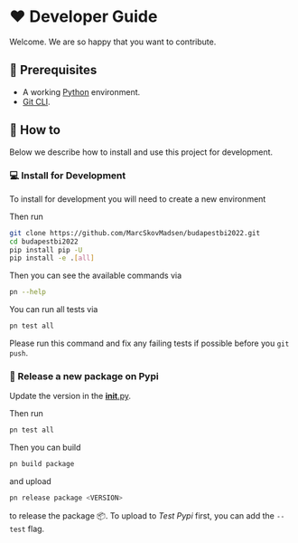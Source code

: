 # ❤️ Developer Guide

Welcome. We are so happy that you want to contribute.

## 🧳 Prerequisites

- A working [Python](https://www.python.org/downloads/) environment.
- [Git CLI](https://git-scm.com/book/en/v2/Getting-Started-Installing-Git).

## 📙 How to

Below we describe how to install and use this project for development.

### 💻 Install for Development

To install for development you will need to create a new environment

Then run

```bash
git clone https://github.com/MarcSkovMadsen/budapestbi2022.git
cd budapestbi2022
pip install pip -U
pip install -e .[all]
```

Then you can see the available commands via

```bash
pn --help
```

You can run all tests via

```bash
pn test all
```

Please run this command and fix any failing tests if possible before you `git push`.

### 🚢 Release a new package on Pypi

Update the version in the [__init__.py](src/budapestbi2022/__init__.py).

Then run

```bash
pn test all
```

Then you can build

```bash
pn build package
```

and upload

```bash
pn release package <VERSION>
```

to release the package 📦. To upload to *Test Pypi* first, you can add the `--test` flag.
